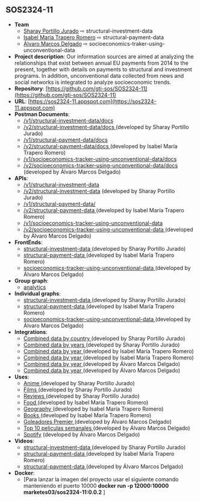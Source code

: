 ## SOS2324-11

- **Team**
  - [Sharay Portillo Jurado](https://github.com/Sharay07) ⇨ structural-investment-data
  - [Isabel María Trapero Romero](https://github.com/isabeltrapero) ⇨ structural-payment-data
  - [Álvaro Marcos Delgado](https://github.com/marketes03) ⇨ socioeconomics-traker-using-unconventional-data
- **Project description**: Our information sources are aimed at analyzing the relationships that exist between annual EU payments from 2014 to the present, together with details on payments to structural and investment programs. In addition, unconventional data collected from news and social networks is integrated to analyze socioeconomic trends.
- **Repository**: [https://github.com/gti-sos/SOS2324-11](https://github.com/gti-sos/SOS2324-11)
- **URL**: [https://sos2324-11.appspot.com](https://sos2324-11.appspot.com)
- **Postman Documents**:
  - [/v1/structural-investment-data/docs ](https://sos2324-11.appspot.com/api/v1/structural-investment-data/docs)
  - [/v2/structural-investment-data/docs ](https://sos2324-11.appspot.com/api/v2/structural-investment-data/docs) (developed by Sharay Portillo Jurado)
  - [/v1/structural-payment-data/docs ](https://sos2324-11.appspot.com/api/v1/structural-payment-data/docs)
  - [/v2/structural-payment-data/docs ](https://sos2324-11.appspot.com/api/v2/structural-payment-data/docs) (developed by Isabel María Trapero Romero)
  - [/v1/socioeconomics-tracker-using-unconventional-data/docs ](https://sos2324-11.appspot.com/api/v1/socioeconomics-traker-using-unconventional-data/docs) 
  - [/v2/socioeconomics-tracker-using-unconventional-data/docs ](https://sos2324-11.appspot.com/api/v2/socioeconomics-traker-using-unconventional-data/docs) (developed by Álvaro Marcos Delgado)
- **APIs**:
  - [/v1/structural-investment-data](https://sos2324-11.appspot.com/api/v1/structural-investment-data)
  - [/v2/structural-investment-data](https://sos2324-11.appspot.com/api/v2/structural-investment-data) (developed by Sharay Portillo Jurado)
  - [/v1/structural-payment-data/ ](https://sos2324-11.appspot.com/api/v1/structural-payment-data)
  - [/v2/structural-payment-data ](https://sos2324-11.appspot.com/api/v2/structural-payment-data) (developed by Isabel María Trapero Romero)
  - [/v1/socioeconomics-tracker-using-unconventional-data ](https://sos2324-11.appspot.com/api/v1/socioeconomics-traker-using-unconventional-data) 
  - [/v2/socioeconomics-tracker-using-unconventional-data ](https://sos2324-11.appspot.com/api/v2/socioeconomics-traker-using-unconventional-data) (developed by Álvaro Marcos Delgado)
- **FrontEnds**:
  - [structural-investment-data ](https://sos2324-11.appspot.com/structural-investment)   (developed by Sharay Portillo Jurado)
  - [structural-payment-data ](https://sos2324-11.appspot.com/structural-payment-data) (developed by Isabel María Trapero Romero)
  - [socioeconomics-tracker-using-unconventional-data ](https://sos2324-11.appspot.com/socioeconomics-tracker-using-unconventional-data) (developed by Álvaro Marcos Delgado)
- **Group graph**:
  - [analytics](https://sos2324-11.appspot.com/analytics) 
- **Individual graphs**:
   - [structural-investment-data ](https://sos2324-11.appspot.com/structural-investment/vista)   (developed by Sharay Portillo Jurado)
   - [structural-payment-data ](https://sos2324-11.appspot.com/structural-payment-data/vista)   (developed by Isabel María Trapero Romero)
   - [socioeconomics-tracker-using-unconventional-data ](https://sos2324-11.appspot.com/socioeconomics-tracker-using-unconventional-data/vista) (developed by Álvaro Marcos Delgado)
- **Integrations**:
  - [Combined data by country ](https://sos2324-11.appspot.com/integrations/structural-investment/integrations/conProxy)   (developed by Sharay Portillo Jurado) 
  - [Combined data by years ](https://sos2324-11.appspot.com/integrations/structural-investment/integrations/sinProxy)   (developed by Sharay Portillo Jurado)
  - [Combined data by year ](https://sos2324-11.appspot.com/integrations/structural-payment/integrations/conProxy)   (developed by Isabel María Trapero Romero) 
  - [Combined data by year ](https://sos2324-11.appspot.com/integrations/structural-payment/integrations/sinProxy)   (developed by Isabel María Trapero Romero)
  - [Combined data by year ](https://sos2324-11.appspot.com/integrations/socioeconomics-tracker-using-unconventional-data/integrations/conProxy)(developed by Álvaro Marcos Delgado) 
  - [Combined data by year ](https://sos2324-11.appspot.com/integrations/socioeconomics-tracker-using-unconventional-data/integrations/sinProxy)(developed by Álvaro Marcos Delgado)
- **Uses**:
  - [Anime ](https://sos2324-11.appspot.com/integrations/structural-investment/uses/anime)   (developed by Sharay Portillo Jurado)
  - [Films ](https://sos2324-11.appspot.com/integrations/structural-investment/uses/peliculas)   (developed by Sharay Portillo Jurado)
  - [Reviews ](https://sos2324-11.appspot.com/integrations/structural-investment/uses/reviews)   (developed by Sharay Portillo Jurado)
  - [Food ](https://sos2324-11.appspot.com/integrations/structural-payment/uses/comida)   (developed by Isabel María Trapero Romero)
  - [Geography ](https://sos2324-11.appspot.com/integrations/structural-payment/uses/geografia)   (developed by Isabel María Trapero Romero)
  - [Books ](https://sos2324-11.appspot.com/integrations/structural-payment/uses/libros)   (developed by Isabel María Trapero Romero)
  - [Goleadores Premier ](https://sos2324-11.appspot.com/integrations/socioeconomics-tracker-using-unconventional-data/uses/futbol)   (developed by Álvaro Marcos Delgado)
  - [Top 10 peliculas semanales ](https://sos2324-11.appspot.com/integrations/socioeconomics-tracker-using-unconventional-data/uses/imdb)   (developed by Álvaro Marcos Delgado)
  - [Spotify](https://sos2324-11.appspot.com/integrations/socioeconomics-tracker-using-unconventional-data/uses/spotify)   (developed by Álvaro Marcos Delgado)
- **Videos**:
  - [structural-investment-data ](https://sos2324-11.appspot.com/about/structural-investment)   (developed by Sharay Portillo Jurado)
  - [structural-payment-data ](https://sos2324-11.appspot.com/about/structural-payment)   (developed by Isabel María Trapero Romero)
  - [structural-payment-data ](https://sos2324-11.appspot.com/about/socioeconomics-tracker-using-unconventional-data)   (developed by Álvaro Marcos Delgado)
- **Docker**:
  - [Para lanzar la imagen del proyecto usar el siguiente comando manteniendo el puerto 10000 **docker run -p 12000:10000 marketes03/sos2324-11:0.0.2** ]

